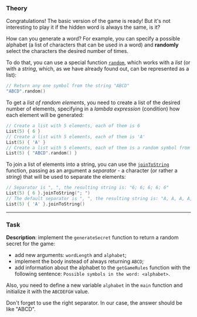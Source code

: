 ### Theory

Congratulations! The basic version of the game is ready! 
But it's not interesting to play it if the hidden word is always the same, is it?

How can you generate a word? 
For example, you can specify a possible alphabet 
(a list of characters that can be used in a word) 
and **randomly** select the characters the desired number of times.

To do that, you can use a special function [`random`](https://kotlinlang.org/api/latest/jvm/stdlib/kotlin.text/random.html), 
which works with a _list_ (or with a _string_, which, as we have already found out, 
can be represented as a list):

```kotlin
// Return any one symbol from the string "ABCD"
"ABCD".random()
```

To get a _list of random elements_, you need to create a list of the desired number 
of elements, specifying in a _lambda expression_ (condition) 
how each element will be generated:
```kotlin
// Create a list with 5 elements, each of them is 6
List(5) { 6 }
// Create a list with 5 elements, each of them is 'A'
List(5) { 'A' }
// Create a list with 5 elements, each of them is a random symbol from the string "ABCD"
List(5) { "ABCD".random() }
```

To join a list of elements into a string, 
you can use the [`joinToString`](https://kotlinlang.org/api/latest/jvm/stdlib/kotlin.sequences/join-to-string.html) 
function, passing as an argument a _separator_ - a character (or rather a _string_) 
that will be used to separate the elements:
```kotlin
// Separator is ", ", the resulting string is: "6; 6; 6; 6; 6"
List(5) { 6 }.joinToString("; ")
// The default separator is ", ", the resulting string is: "A, A, A, A, A"
List(5) { 'A' }.joinToString()
```

___

### Task

**Description**: implement the `generateSecret` function to return a random secret for the game:
- add new arguments: `wordLength` and `alphabet`;
- implement the body instead of always returning `ABCD`;
- add information about the alphabet to the `getGameRules` function with the following sentence:
`Possible symbols in the word: <alphabet>`.

Also, you need to define a new variable `alphabet` in the `main` function and initialize it with the `ABCDEFGH` value.

<div class="hint">
  Don't forget to use the right separator. In our case, the answer should be like "ABCD".
</div>

